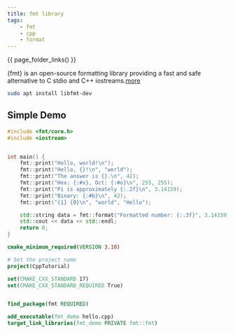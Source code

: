 ```yaml
---
title: fmt library
tags:
    - fmt
    - cpp
    - format
---
```


{{ page_folder_links() }}

{fmt} is an open-source formatting library providing a fast and safe alternative to C stdio and C++ iostreams.[more](https://github.com/fmtlib/fmt)

```bash title="install"
sudo apt install libfmt-dev
```


##  Simple Demo

```cpp
#include <fmt/core.h>
#include <iostream>


int main() {
    fmt::print("Hello, world!\n");
    fmt::print("Hello, {}!\n", "world");
    fmt::print("The answer is {}.\n", 42);
    fmt::print("Hex: {:#x}, Oct: {:#o}\n", 255, 255);
    fmt::print("Pi is approximately {:.2f}\n", 3.14159);
    fmt::print("Binary: {:#b}\n", 42);
    fmt::print("{1} {0}\n", "world", "Hello");

    std::string data = fmt::format("Formatted number: {:.3f}", 3.14159);
    std::cout << data << std::endl;
    return 0;
}
```

```cmake
cmake_minimum_required(VERSION 3.10)

# Set the project name
project(CppTutorial)

set(CMAKE_CXX_STANDARD 17)
set(CMAKE_CXX_STANDARD_REQUIRED True)


find_package(fmt REQUIRED)

add_executable(fmt_demo hello.cpp)
target_link_libraries(fmt_demo PRIVATE fmt::fmt)
```